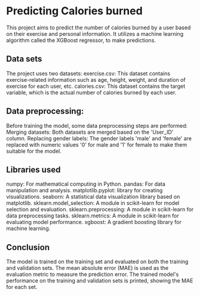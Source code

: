 # Predicting Calories burned

This project aims to predict the number of calories burned by a user based on their exercise and personal information.
It utilizes a machine learning algorithm called the XGBoost regressor, to make predictions.

## Data sets

The project uses two datasets:
exercise.csv: This dataset contains exercise-related information such as age, height, weight, and duration of exercise for each user, etc.
calories.csv: This dataset contains the target variable, which is the actual number of calories burned by each user.

## Data preprocessing:

Before training the model, some data preprocessing steps are performed:
Merging datasets: Both datasets are merged based on the 'User_ID' column.
Replacing gender labels: The gender labels 'male' and 'female' are replaced with numeric values '0' for male and '1' for female to make them suitable for the model.

## Libraries used

numpy: For mathematical computing in Python.
pandas: For data manipulation and analysis.
matplotlib.pyplot: library for creating visualizations.
seaborn: A statistical data visualization library based on matplotlib.
sklearn.model_selection: A module in scikit-learn for model selection and evaluation.
sklearn.preprocessing: A module in scikit-learn for data preprocessing tasks.
sklearn.metrics: A module in scikit-learn for evaluating model performance.
xgboost: A gradient boosting library for machine learning.

## Conclusion

The model is trained on the training set and evaluated on both the training and validation sets. 
The mean absolute error (MAE) is used as the evaluation metric to measure the prediction error.
The trained model's performance on the training and validation sets is printed, showing the MAE for each set.

